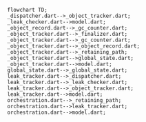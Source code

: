 <!---
Generated by https://github.com/polina-c/layerlens
Dependencies that create loop are markes with `!`.
-->

```mermaid
flowchart TD;
_dispatcher.dart-->_object_tracker.dart;
_leak_checker.dart-->model.dart;
_object_record.dart-->_gc_counter.dart;
_object_tracker.dart-->_finalizer.dart;
_object_tracker.dart-->_gc_counter.dart;
_object_tracker.dart-->_object_record.dart;
_object_tracker.dart-->_retaining_path;
_object_tracker.dart-->global_state.dart;
_object_tracker.dart-->model.dart;
global_state.dart-->_global_state.dart;
leak_tracker.dart-->_dispatcher.dart;
leak_tracker.dart-->_leak_checker.dart;
leak_tracker.dart-->_object_tracker.dart;
leak_tracker.dart-->model.dart;
orchestration.dart-->_retaining_path;
orchestration.dart-->leak_tracker.dart;
orchestration.dart-->model.dart;
```

